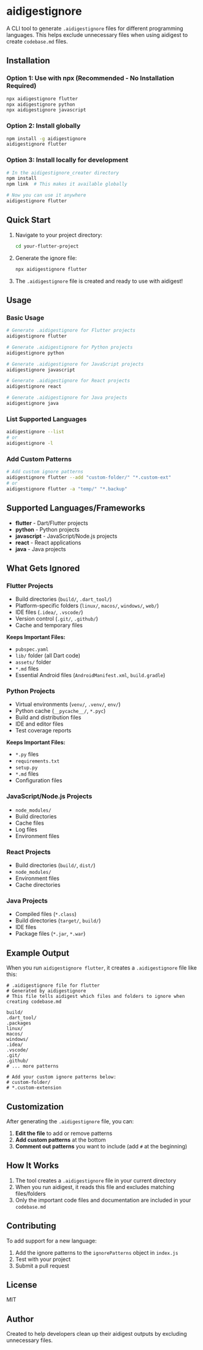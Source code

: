 # aidigestignore

A CLI tool to generate `.aidigestignore` files for different programming languages. This helps exclude unnecessary files when using aidigest to create `codebase.md` files.

## Installation

### Option 1: Use with npx (Recommended - No Installation Required)

```bash
npx aidigestignore flutter
npx aidigestignore python
npx aidigestignore javascript
```

### Option 2: Install globally

```bash
npm install -g aidigestignore
aidigestignore flutter
```

### Option 3: Install locally for development

```bash
# In the aidigestignore_creater directory
npm install
npm link  # This makes it available globally

# Now you can use it anywhere
aidigestignore flutter
```

## Quick Start

1. Navigate to your project directory:

   ```bash
   cd your-flutter-project
   ```

2. Generate the ignore file:

   ```bash
   npx aidigestignore flutter
   ```

3. The `.aidigestignore` file is created and ready to use with aidigest!

## Usage

### Basic Usage

```bash
# Generate .aidigestignore for Flutter projects
aidigestignore flutter

# Generate .aidigestignore for Python projects
aidigestignore python

# Generate .aidigestignore for JavaScript projects
aidigestignore javascript

# Generate .aidigestignore for React projects
aidigestignore react

# Generate .aidigestignore for Java projects
aidigestignore java
```

### List Supported Languages

```bash
aidigestignore --list
# or
aidigestignore -l
```

### Add Custom Patterns

```bash
# Add custom ignore patterns
aidigestignore flutter --add "custom-folder/" "*.custom-ext"
# or
aidigestignore flutter -a "temp/" "*.backup"
```

## Supported Languages/Frameworks

- **flutter** - Dart/Flutter projects
- **python** - Python projects
- **javascript** - JavaScript/Node.js projects
- **react** - React applications
- **java** - Java projects

## What Gets Ignored

### Flutter Projects

- Build directories (`build/`, `.dart_tool/`)
- Platform-specific folders (`linux/`, `macos/`, `windows/`, `web/`)
- IDE files (`.idea/`, `.vscode/`)
- Version control (`.git/`, `.github/`)
- Cache and temporary files

**Keeps Important Files:**

- `pubspec.yaml`
- `lib/` folder (all Dart code)
- `assets/` folder
- `*.md` files
- Essential Android files (`AndroidManifest.xml`, `build.gradle`)

### Python Projects

- Virtual environments (`venv/`, `.venv/`, `env/`)
- Python cache (`__pycache__/`, `*.pyc`)
- Build and distribution files
- IDE and editor files
- Test coverage reports

**Keeps Important Files:**

- `*.py` files
- `requirements.txt`
- `setup.py`
- `*.md` files
- Configuration files

### JavaScript/Node.js Projects

- `node_modules/`
- Build directories
- Cache files
- Log files
- Environment files

### React Projects

- Build directories (`build/`, `dist/`)
- `node_modules/`
- Environment files
- Cache directories

### Java Projects

- Compiled files (`*.class`)
- Build directories (`target/`, `build/`)
- IDE files
- Package files (`*.jar`, `*.war`)

## Example Output

When you run `aidigestignore flutter`, it creates a `.aidigestignore` file like this:

```
# .aidigestignore file for flutter
# Generated by aidigestignore
# This file tells aidigest which files and folders to ignore when creating codebase.md

build/
.dart_tool/
.packages
linux/
macos/
windows/
.idea/
.vscode/
.git/
.github/
# ... more patterns

# Add your custom ignore patterns below:
# custom-folder/
# *.custom-extension
```

## Customization

After generating the `.aidigestignore` file, you can:

1. **Edit the file** to add or remove patterns
2. **Add custom patterns** at the bottom
3. **Comment out patterns** you want to include (add `#` at the beginning)

## How It Works

1. The tool creates a `.aidigestignore` file in your current directory
2. When you run aidigest, it reads this file and excludes matching files/folders
3. Only the important code files and documentation are included in your `codebase.md`

## Contributing

To add support for a new language:

1. Add the ignore patterns to the `ignorePatterns` object in `index.js`
2. Test with your project
3. Submit a pull request

## License

MIT

## Author

Created to help developers clean up their aidigest outputs by excluding unnecessary files.
